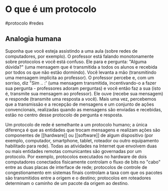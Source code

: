 # O que é um protocolo

#protocolo #redes

## Analogia humana

Suponha que você esteja assistindo a uma aula (sobre redes de computadores, por exemplo). O professor está falando monotonamente sobre protocolos e você está confuso. Ele para e pergunta: "Alguma dúvida?" (uma mensagem que é transmitida a todos os alunos e recebida por todos os que não estão dormindo). Você levanta a mão (transmitindo uma mensagem implícita ao professor). O professor percebe e, com um sorriso, diz "Sim .. :' (uma mensagem transmitida, incentivando-o a fazer sua pergunta - professores adoram perguntas) e você então faz a sua (isto é, transmite sua mensagem ao professor). Ele ouve (recebe sua mensagem) e responde (transmite uma resposta a você). Mais uma vez, percebemos que a transmissão e a recepção de mensagens e um conjunto de ações convencionais, realizadas quando as mensagens são enviadas e recebidas, estão no centro desse protocolo de pergunta e resposta.

Um protocolo de rede é semelhante a um protocolo humano; a única diferença é que as entidades que trocam mensagens e realizam ações são componentes de [[hardware]] ou [[software]] de algum dispositivo (por exemplo, computador, smartphone, tablet, roteador ou outro equipamento habilitado para rede). Todas as atividades na Internet que envolvem duas ou mais entidades remotas comunicantes são governadas por um protocolo. Por exemplo, protocolos executados no hardware de dois computadores conectados fisicamente controlam o fluxo de bits no "cabo" entre as duas placas de interface de rede; protocolos de controle de congestionamento em sistemas finais controlam a taxa com que os pacotes são transmitidos entre a origem e o destino; protocolos em roteadores determinam o caminho de um pacote da origem ao destino.































